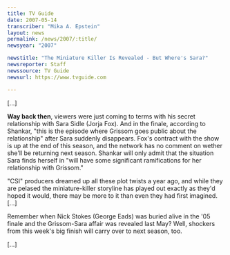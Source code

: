 ```yaml
---
title: TV Guide
date: 2007-05-14
transcriber: "Mika A. Epstein"
layout: news
permalink: /news/2007/:title/
newsyear: "2007"

newstitle: "The Miniature Killer Is Revealed - But Where's Sara?"
newsreporter: Staff
newssource: TV Guide
newsurl: https://www.tvguide.com

---
```


[...]

**Way back then**, viewers were just coming to terms with his secret relationship with Sara Sidle (Jorja Fox). And in the finale, according to Shankar, "this is the episode where Grissom goes public about the relationship" after Sara suddenly disappears. Fox's contract with the show is up at the end of this season, and the network has no comment on wether she'll be returning next season. Shankar will only admit that the situation Sara finds herself in "will have some significant ramifications for her relationship with Grissom."

"CSI" producers dreamed up all these plot twists a year ago, and while they are pelased the miniature-killer storyline has played out exactly as they'd hoped it would, there may be more to it than even they had first imagined. [...]

Remember when Nick Stokes (George Eads) was buried alive in the '05 finale and the Grissom-Sara affair was revealed last May? Well, shockers from this week's big finish will carry over to next season, too.

[...]
